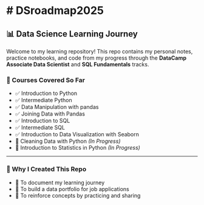 <h1 id="dsroadmap2025"># DSroadmap2025</h1>

<h2>📊 Data Science Learning Journey</h2>
<p>Welcome to my learning repository! This repo contains my personal notes, practice notebooks, and code from my progress through the <strong>DataCamp Associate Data Scientist</strong> and <strong>SQL Fundamentals</strong> tracks.</p>

<h3>🧠 Courses Covered So Far</h3>
<ul>
  <li>✅ Introduction to Python</li>
  <li>✅ Intermediate Python</li>
  <li>✅ Data Manipulation with pandas</li>
  <li>✅ Joining Data with Pandas</li>
  <li>✅ Introduction to SQL</li>
  <li>✅ Intermediate SQL</li>
  <li>✅ Introduction to Data Visualization with Seaborn</li>
  <li>🔄 Cleaning Data with Python <em>(In Progress)</em></li>
  <li>🔄 Introduction to Statistics in Python <em>(In Progress)</em></li>
</ul>

<hr>

<h3>🚀 Why I Created This Repo</h3>
<ul>
  <li>📌 To document my learning journey</li>
  <li>💼 To build a data portfolio for job applications</li>
  <li>🔁 To reinforce concepts by practicing and sharing</li>
</ul>
